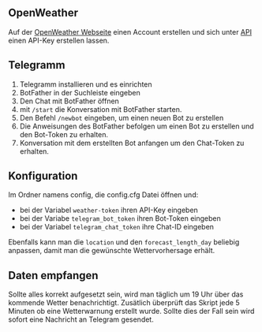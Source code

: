 ## OpenWeather  
Auf der [OpenWeather Webseite](https://openweathermap.org/) einen Account erstellen und sich unter [API](https://openweathermap.org/api/one-call-3) einen API-Key erstellen lassen.


## Telegramm
1. Telegramm installieren und es einrichten
2. BotFather in der Suchleiste eingeben
3. Den Chat mit BotFather öffnen
4. mit ``/start`` die Konversation mit BotFather starten.
5. Den Befehl ``/newbot`` eingeben, um einen neuen Bot zu erstellen
6. Die Anweisungen des BotFather befolgen um einen Bot zu erstellen und den Bot-Token zu erhalten.
7. Konversation mit dem erstellten Bot anfangen um den Chat-Token zu erhalten.


## Konfiguration
Im Ordner namens config, die config.cfg Datei öffnen und:  
- bei der Variabel ``weather-token`` ihren API-Key eingeben  
- bei der Variabe ``telegram_bot_token`` ihren Bot-Token eingeben  
- bei der Variabel ``telegram_chat_token`` ihre Chat-ID eingeben
  
Ebenfalls kann man die ``location`` und den ``forecast_length_day`` beliebig anpassen, damit man die gewünschte Wettervorhersage erhält.

## Daten empfangen
Sollte alles korrekt aufgesetzt sein, wird man täglich um 19 Uhr über das kommende Wetter benachrichtigt. Zusätlich überprüft das Skript jede 5 Minuten ob eine Wetterwarnung erstellt wurde. Sollte dies der Fall sein wird sofort eine Nachricht an Telegram gesendet.

